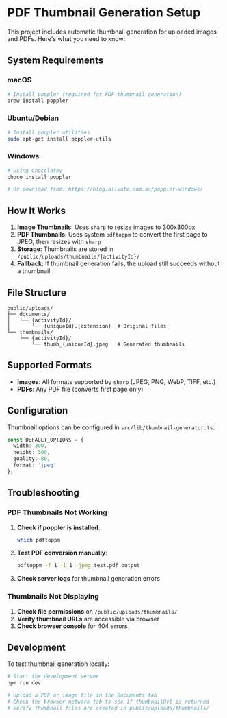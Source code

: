 # PDF Thumbnail Generation Setup

This project includes automatic thumbnail generation for uploaded images and PDFs. Here's what you need to know:

## System Requirements

### macOS
```bash
# Install poppler (required for PDF thumbnail generation)
brew install poppler
```

### Ubuntu/Debian
```bash
# Install poppler utilities
sudo apt-get install poppler-utils
```

### Windows
```bash
# Using Chocolatey
choco install poppler

# Or download from: https://blog.alivate.com.au/poppler-windows/
```

## How It Works

1. **Image Thumbnails**: Uses `sharp` to resize images to 300x300px
2. **PDF Thumbnails**: Uses system `pdftoppm` to convert the first page to JPEG, then resizes with `sharp`
3. **Storage**: Thumbnails are stored in `/public/uploads/thumbnails/{activityId}/`
4. **Fallback**: If thumbnail generation fails, the upload still succeeds without a thumbnail

## File Structure

```
public/uploads/
├── documents/
│   └── {activityId}/
│       └── {uniqueId}.{extension}  # Original files
└── thumbnails/
    └── {activityId}/
        └── thumb_{uniqueId}.jpeg   # Generated thumbnails
```

## Supported Formats

- **Images**: All formats supported by `sharp` (JPEG, PNG, WebP, TIFF, etc.)
- **PDFs**: Any PDF file (converts first page only)

## Configuration

Thumbnail options can be configured in `src/lib/thumbnail-generator.ts`:

```typescript
const DEFAULT_OPTIONS = {
  width: 300,
  height: 300,
  quality: 80,
  format: 'jpeg'
};
```

## Troubleshooting

### PDF Thumbnails Not Working

1. **Check if poppler is installed**:
   ```bash
   which pdftoppm
   ```

2. **Test PDF conversion manually**:
   ```bash
   pdftoppm -f 1 -l 1 -jpeg test.pdf output
   ```

3. **Check server logs** for thumbnail generation errors

### Thumbnails Not Displaying

1. **Check file permissions** on `/public/uploads/thumbnails/`
2. **Verify thumbnail URLs** are accessible via browser
3. **Check browser console** for 404 errors

## Development

To test thumbnail generation locally:

```bash
# Start the development server
npm run dev

# Upload a PDF or image file in the Documents tab
# Check the browser network tab to see if thumbnailUrl is returned
# Verify thumbnail files are created in public/uploads/thumbnails/
```
